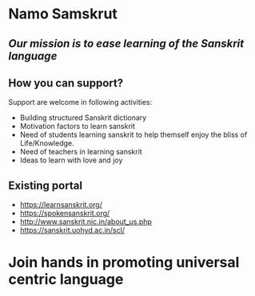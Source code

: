 # Namo Samskrut

## _Our mission is to ease learning of the Sanskrit language_

## How you can support?

Support are welcome in following activities:

* Building structured Sanskrit dictionary
* Motivation factors to learn sanskrit
* Need of students learning sanskrit to help themself enjoy the bliss of Life/Knowledge.
* Need of teachers in learning sanskrit
* Ideas to learn with love and joy

## Existing portal

* https://learnsanskrit.org/
* https://spokensanskrit.org/
* http://www.sanskrit.nic.in/about_us.php
* https://sanskrit.uohyd.ac.in/scl/

# Join hands in promoting universal centric language 

